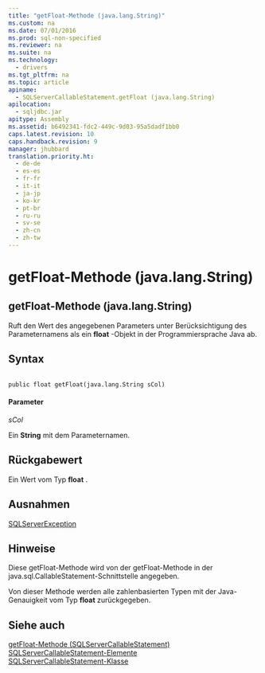 ```yaml
---
title: "getFloat-Methode (java.lang.String)"
ms.custom: na
ms.date: 07/01/2016
ms.prod: sql-non-specified
ms.reviewer: na
ms.suite: na
ms.technology: 
  - drivers
ms.tgt_pltfrm: na
ms.topic: article
apiname: 
  - SQLServerCallableStatement.getFloat (java.lang.String)
apilocation: 
  - sqljdbc.jar
apitype: Assembly
ms.assetid: b6492341-fdc2-449c-9d03-95a5dadf1bb0
caps.latest.revision: 10
caps.handback.revision: 9
manager: jhubbard
translation.priority.ht: 
  - de-de
  - es-es
  - fr-fr
  - it-it
  - ja-jp
  - ko-kr
  - pt-br
  - ru-ru
  - sv-se
  - zh-cn
  - zh-tw
---
```

# getFloat-Methode (java.lang.String)
    
## getFloat\-Methode \(java.lang.String\)  
 Ruft den Wert des angegebenen Parameters unter Berücksichtigung des Parameternamens als ein **float** \-Objekt in der Programmiersprache Java ab.  
  
## Syntax  
  
```  
  
public float getFloat(java.lang.String sCol)  
```  
  
#### Parameter  
 *sCol*  
  
 Ein **String** mit dem Parameternamen.  
  
## Rückgabewert  
 Ein Wert vom Typ **float** .  
  
## Ausnahmen  
 [SQLServerException](../content/SQLServerException-Class.md)  
  
## Hinweise  
 Diese getFloat\-Methode wird von der getFloat\-Methode in der java.sql.CallableStatement\-Schnittstelle angegeben.  
  
 Von dieser Methode werden alle zahlenbasierten Typen mit der Java\-Genauigkeit vom Typ **float** zurückgegeben.  
  
## Siehe auch  
 [getFloat-Methode &#40;SQLServerCallableStatement&#41;](../content/getFloat-Method--SQLServerCallableStatement-.md)   
 [SQLServerCallableStatement-Elemente](../content/SQLServerCallableStatement-Members.md)   
 [SQLServerCallableStatement-Klasse](../content/SQLServerCallableStatement-Class.md)  
  
  